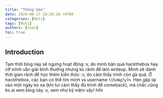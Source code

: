 ```yaml
---
title: "Thông báo"
date: 2024-06-17 20:26:10 +0700
categories: [Noti]
tags: [Noti]
authors: [toan]
toc: true
---
```

## Introduction
Tạm thời blog này sẽ ngưng hoạt động :v, do mình bận quá hackthebox hay ctf mình vẫn giải bình thường nhưng ko rãnh để làm writeup. Mình sẽ dành thời gian rãnh để học thêm kiến thức :v, do cảm thấy trình còn gà quá. Ở hackthebox, các bạn có thể tìm mình vs username `t15nNg7y7n`. Hẹn gặp lại vào một ngày ko xa (khi tui cảm thấy đủ trình để comeback), mà chắc cũng ko ai xem blog này :v, xem như kỹ niệm vậy! hihi
